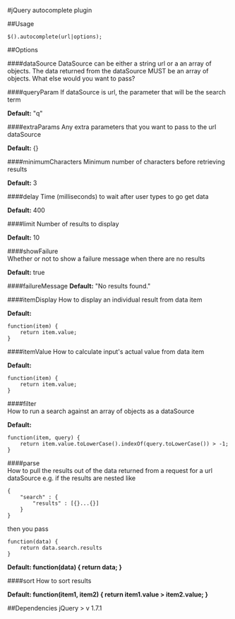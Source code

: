 #jQuery autocomplete plugin

##Usage

	$().autocomplete(url|options);

##Options

####dataSource
DataSource can be either a string url or a an array of objects.
The data returned from the dataSource MUST be an array of objects.
What else would you want to pass?
            
####queryParam
If dataSource is url, the parameter that will be the search term 

**Default:** "q"


####extraParams
Any extra parameters that you want to pass to the url dataSource

**Default:** {}


####minimumCharacters
Minimum number of characters before retrieving results

**Default:** 3
          
            
####delay
Time (milliseconds) to wait after user types to go get data

**Default:** 400
            
            
####limit
Number of results to display

**Default:** 10


####showFailure       
Whether or not to show a failure message when there are no results

**Default:** true

            
####failureMessage
**Default:** "No results found."
            
            
####itemDisplay
How to display an individual result from data item

**Default:**

	function(item) {
		return item.value;
	}

            
####itemValue
How to calculate input's actual value from data item

**Default:**

	function(item) {
		return item.value;
	}

         
####filter   
How to run a search against an array of objects as a dataSource

**Default:**

	function(item, query) {
		return item.value.toLowerCase().indexOf(query.toLowerCase()) > -1;
	}

         
####parse   
How to pull the results out of the data returned from a request for a url dataSource
e.g. if the results are nested like 

	{
		"search" : {
			"results" : [{}...{}]
		}
	}

then you pass

	function(data) {
		return data.search.results
	}

**Default: function(data) { return data; }**

            
####sort
How to sort results

**Default: function(item1, item2) { return item1.value > item2.value; }**

##Dependencies
jQuery > v 1.7.1
